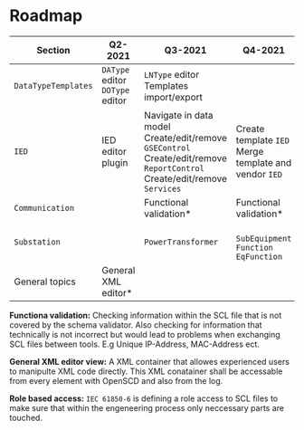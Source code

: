 # Roadmap

| Section             | Q2-2021                              | Q3-2021                                                                                                                                | Q4-2021                                                    | Q1-2022                           |
| ------------------- | ------------------------------------ | -------------------------------------------------------------------------------------------------------------------------------------- | ---------------------------------------------------------- | --------------------------------- |
| `DataTypeTemplates` | `DAType` editor <br> `DOType` editor | `LNType` editor <br> Templates import/export                                                                                           |                                                            |                                   |
| `IED`               | IED editor plugin                    | Navigate in data model <br> Create/edit/remove `GSEControl` <br> Create/edit/remove `ReportControl` <br> Create/edit/remove `Services` | Create template `IED` <br> Merge template and vendor `IED` |                                   |
| `Communication`     |                                      | Functional validation\*                                                                                                                | Functional validation\*                                    | `Communication` overview          |
| `Substation`        |                                      | `PowerTransformer`                                                                                                                     | <br> `SubEquipment` <br> `Function` <br> `EqFunction`      | Single Line Diagram (Coordinates) |
| General topics      | General XML editor\*                 |                                                                                                                                        |                                                            | Role based access\*               |

**Functiona validation:** Checking information within the SCL file that is not covered by the schema validator. Also checking for information that technically is not incorrect but would lead to problems when exchanging SCL files between tools. E.g Unique IP-Address, MAC-Address ect.

**General XML editor view:** A XML container that allowes experienced users to manipulte XML code directly. This XML conatainer shall be accessable from every element with OpenSCD and also from the log.

**Role based access:** `IEC 61850-6` is defining a role access to SCL files to make sure that within the engeneering process only neccessary parts are touched.
